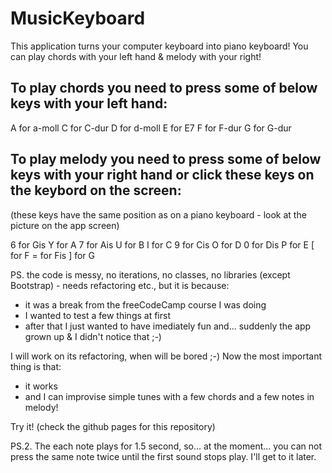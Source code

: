 # MusicKeyboard
This application turns your computer keyboard into piano keyboard! You can play chords with your left hand &amp; melody with your right!

## To play chords you need to press some of below keys with your left hand:

A for a-moll
C for C-dur
D for d-moll
E for E7
F for F-dur
G for G-dur

## To play melody you need to press some of below keys with your right hand or click these keys on the keybord on the screen:
(these keys have the same position as on a piano keyboard - look at the picture on the app screen)

6 for Gis
Y for A
7 for Ais
U for B
I for C
9 for Cis
O for D
0 for Dis
P for E
[ for F
= for Fis
] for G

PS. the code is messy, no iterations, no classes, no libraries (except Bootstrap) - needs refactoring etc., but it is because:
- it was a break from the freeCodeCamp course I was doing
- I wanted to test a few things at first
- after that I just wanted to have imediately fun and...
suddenly the app grown up & I didn't notice that ;-)

I will work on its refactoring, when will be bored ;-)
Now the most important thing is that:
- it works
- and I can improvise simple tunes with a few chords and a few notes in melody!

Try it! (check the github pages for this repository)

PS.2. The each note plays for 1.5 second, so... at the moment... you can not press the same note twice until the first sound stops play. I'll get to it later.